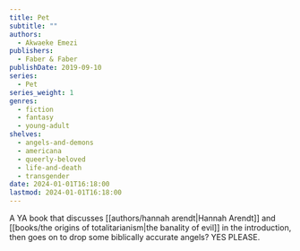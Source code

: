 ```yaml
---
title: Pet
subtitle: ""
authors:
  - Akwaeke Emezi
publishers:
  - Faber & Faber
publishDate: 2019-09-10
series:
  - Pet
series_weight: 1
genres:
  - fiction
  - fantasy
  - young-adult
shelves:
  - angels-and-demons
  - americana
  - queerly-beloved
  - life-and-death
  - transgender
date: 2024-01-01T16:18:00
lastmod: 2024-01-01T16:18:00
---
```

A YA book that discusses [[authors/hannah arendt|Hannah Arendt]] and [[books/the origins of totalitarianism|the banality of evil]] in the introduction, then goes on to drop some biblically accurate angels? YES PLEASE.